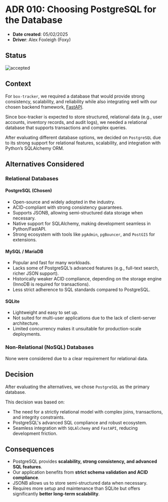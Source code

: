# ADR 010: Choosing PostgreSQL for the Database

- **Date created**: 05/02/2025
- **Driver**: Alex Foxleigh (Foxy)

## Status

![accepted]

## Context

For `box-tracker`, we required a database that would provide strong consistency, scalability, and reliability while also integrating well with our chosen backend framework, [FastAPI](./adr-009-fast-api.md).

Since box-tracker is expected to store structured, relational data (e.g., user accounts, inventory records, and audit logs), we needed a relational database that supports transactions and complex queries.

After evaluating different database options, we decided on `PostgreSQL` due to its strong support for relational features, scalability, and integration with Python’s SQLAlchemy ORM.

## Alternatives Considered

### Relational Databases

#### PostgreSQL (Chosen)

- Open-source and widely adopted in the industry.
- ACID-compliant with strong consistency guarantees.
- Supports JSONB, allowing semi-structured data storage when necessary.
- Native support for SQLAlchemy, making development seamless in Python/FastAPI.
- Strong ecosystem with tools like `pgAdmin`, `pgBouncer`, and `PostGIS` for extensions.

#### MySQL / MariaDB

- Popular and fast for many workloads.
- Lacks some of PostgreSQL’s advanced features (e.g., full-text search, richer JSON support).
- Historically weaker ACID compliance, depending on the storage engine (InnoDB is required for transactions).
- Less strict adherence to SQL standards compared to PostgreSQL.

#### SQLite

- Lightweight and easy to set up.
- Not suited for multi-user applications due to the lack of client-server architecture.
- Limited concurrency makes it unsuitable for production-scale deployments.

### Non-Relational (NoSQL) Databases

None were considered due to a clear requirement for relational data.

## Decision

After evaluating the alternatives, we chose `PostgreSQL` as the primary database.

This decision was based on:

- The need for a strictly relational model with complex joins, transactions, and integrity constraints.
- PostgreSQL's advanced SQL compliance and robust ecosystem.
- Seamless integration with `SQLAlchemy` and `FastAPI`, reducing development friction.

## Consequences

- PostgreSQL provides **scalability, strong consistency, and advanced SQL features**.
- Our application benefits from **strict schema validation and ACID compliance**.
- JSONB allows us to store semi-structured data when necessary.
- Requires more setup and maintenance than SQLite but offers significantly **better long-term scalability**.

[proposed]: https://img.shields.io/badge/Proposed-yellow?style=for-the-badge
[accepted]: https://img.shields.io/badge/Accepted-green?style=for-the-badge
[superceded]: https://img.shields.io/badge/Superceded-orange?style=for-the-badge
[rejected]: https://img.shields.io/badge/Rejected-red?style=for-the-badge
[deprecated]: https://img.shields.io/badge/Deprecated-grey?style=for-the-badge

